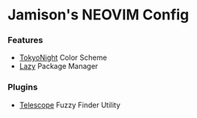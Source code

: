# Jamison's NEOVIM Config

### Features

- [TokyoNight](https://github.com/folke/tokyonight.nvim) Color Scheme
- [Lazy](https://github.com/folke/lazy.nvim) Package Manager

### Plugins

- [Telescope](https://github.com/nvim-telescope/telescope.nvim) Fuzzy Finder Utility
